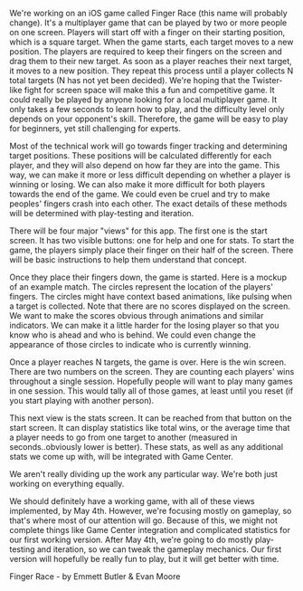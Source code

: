 We're working on an iOS game called Finger Race (this name will probably change). It's a multiplayer game that can be played by two or more people on one screen. Players will start off with a finger on their starting position, which is a square target. When the game starts, each target moves to a new position. The players are required to keep their fingers on the screen and drag them to their new target. As soon as a player reaches their next target, it moves to a new position. They repeat this process until a player collects N total targets (N has not yet been decided). We're hoping that the Twister-like fight for screen space will make this a fun and competitive game. It could really be played by anyone looking for a local multiplayer game. It only takes a few seconds to learn how to play, and the difficulty level only depends on your opponent's skill. Therefore, the game will be easy to play for beginners, yet still challenging for experts.

Most of the technical work will go towards finger tracking and determining target positions. These positions will be calculated differently for each player, and they will also depend on how far they are into the game. This way, we can make it more or less difficult depending on whether a player is winning or losing. We can also make it more difficult for both players towards the end of the game. We could even be cruel and try to make peoples' fingers crash into each other. The exact details of these methods will be determined with play-testing and iteration.

There will be four major "views" for this app. The first one is the start screen. It has two visible buttons: one for help and one for stats. To start the game, the players simply place their finger on their half of the screen. There will be basic instructions to help them understand that concept.                            

Once they place their fingers down, the game is started. Here is a mockup of an example match. The circles represent the location of the players' fingers. The circles might have context based animations, like pulsing when a target is collected. Note that there are no scores displayed on the screen. We want to make the scores obvious through animations and similar indicators. We can make it a little harder for the losing player so that you know who is ahead and who is behind. We could even change the appearance of those circles to indicate who is currently winning.                   

Once a player reaches N targets, the game is over. Here is the win screen. There are two numbers on the screen. They are counting each players' wins throughout a single session. Hopefully people will want to play many games in one session. This would tally all of those games, at least until you reset (if you start playing with another person).

This next view is the stats screen. It can be reached from that button on the start screen. It can display statistics like total wins, or the average time that a player needs to go from one target to another (measured in seconds..obviously lower is better). These stats, as well as any additional stats we come up with, will be integrated with Game Center.

We aren't really dividing up the work any particular way. We're both just working on everything equally.

We should definitely have a working game, with all of these views implemented, by May 4th. However, we're focusing mostly on gameplay, so that's where most of our attention will go. Because of this, we might not complete things like Game Center integration and complicated statistics for our first working version. After May 4th, we're going to do mostly play-testing and iteration, so we can tweak the gameplay mechanics. Our first version will hopefully be really fun to play, but it will get better with time.

Finger Race - by Emmett Butler & Evan Moore